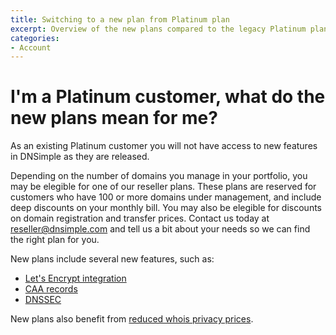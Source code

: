 ```yaml
---
title: Switching to a new plan from Platinum plan
excerpt: Overview of the new plans compared to the legacy Platinum plan.
categories:
- Account
---
```


# I'm a Platinum customer, what do the new plans mean for me?

As an existing Platinum customer you will not have access to new features in DNSimple as they are released.

Depending on the number of domains you manage in your portfolio, you may be elegible for one of our reseller plans. These plans are reserved for customers who have 100 or more domains under management, and include deep discounts on your monthly bill. You may also be elegible for discounts on domain registration and transfer prices. Contact us today at [reseller@dnsimple.com](mailto:reseller@dnsimple.com) and tell us a bit about your needs so we can find the right plan for you.

New plans include several new features, such as: 

- [Let's Encrypt integration](/articles/letsencrypt/)
- [CAA records](/articles/manage-caa-record/)
- [DNSSEC](/articles/dnssec/)

New plans also benefit from [reduced whois privacy prices](https://blog.dnsimple.com/2017/10/whois-privacy-price-decrease/).
